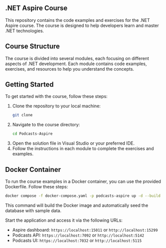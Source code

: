 ## .NET Aspire Course
This repository contains the code examples and exercises for the .NET Aspire course. The course is designed to help developers learn and master .NET technologies.
## Course Structure
The course is divided into several modules, each focusing on different aspects of .NET development. Each module contains code examples, exercises, and resources to help you understand the concepts.
## Getting Started
To get started with the course, follow these steps:
1. Clone the repository to your local machine:
   ```bash
   git clone
   ```
2. Navigate to the course directory:
   ```bash
   cd Podcasts-Aspire
   ```
3. Open the solution file in Visual Studio or your preferred IDE.
4. Follow the instructions in each module to complete the exercises and examples.

## Docker Container
To run the course examples in a Docker container, you can use the provided Dockerfile. Follow these steps:
```bash
docker compose -f docker-compose.yaml -p podcasts-aspire up -d --build  
```
This command will build the Docker image and automatically seed the database with sample data. 

Start the application and access it via the following URLs:
- Aspire dashboard: `https://localhost:15011` or `http://localhost:15299`
- Podcasts API: `https://localhost:7092` or `http://localhost:5142`
- Podcasts UI: `https://localhost:7032` or `http://localhost:5115`
